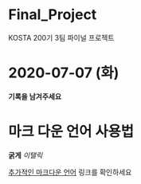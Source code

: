 # Final_Project
KOSTA 200기 3팀 파이널 프로젝트

# 2020-07-07 (화)
**기록을 남겨주세요**

# 마크 다운 언어 사용법
**굵게**
*이탤릭*

[추가적인 마크다운 언어](https://gist.github.com/ihoneymon/652be052a0727ad59601, "Markdown Link") 
링크를 확인하세요
